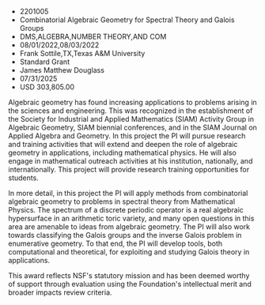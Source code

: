 
* 2201005
* Combinatorial Algebraic Geometry for Spectral Theory and Galois Groups
* DMS,ALGEBRA,NUMBER THEORY,AND COM
* 08/01/2022,08/03/2022
* Frank Sottile,TX,Texas A&M University
* Standard Grant
* James Matthew Douglass
* 07/31/2025
* USD 303,805.00

Algebraic geometry has found increasing applications to problems arising in the
sciences and engineering. This was recognized in the establishment of the
Society for Industrial and Applied Mathematics (SIAM) Activity Group in
Algebraic Geometry, SIAM biennial conferences, and in the SIAM Journal on
Applied Algebra and Geometry. In this project the PI will pursue research and
training activities that will extend and deepen the role of algebraic geometry
in applications, including mathematical physics. He will also engage in
mathematical outreach activities at his institution, nationally, and
internationally. This project will provide research training opportunities for
students.

In more detail, in this project the PI will apply methods from combinatorial
algebraic geometry to problems in spectral theory from Mathematical Physics. The
spectrum of a discrete periodic operator is a real algebraic hypersurface in an
arithmetic toric variety, and many open questions in this area are amenable to
ideas from algebraic geometry. The PI will also work towards classifying the
Galois groups and the inverse Galois problem in enumerative geometry. To that
end, the PI will develop tools, both computational and theoretical, for
exploiting and studying Galois theory in applications.

This award reflects NSF's statutory mission and has been deemed worthy of
support through evaluation using the Foundation's intellectual merit and broader
impacts review criteria.
